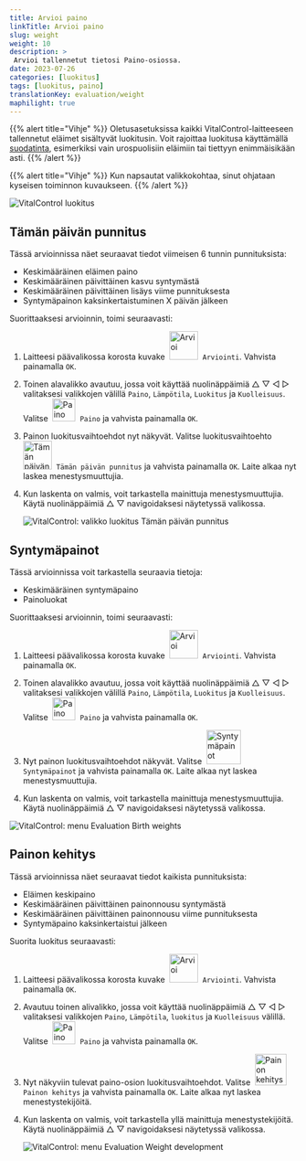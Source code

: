 ```yaml
---
title: Arvioi paino
linkTitle: Arvioi paino
slug: weight
weight: 10
description: >
 Arvioi tallennetut tietosi Paino-osiossa.
date: 2023-07-26
categories: [luokitus]
tags: [luokitus, paino]
translationKey: evaluation/weight
maphilight: true
---
```

{{% alert title="Vihje" %}}
Oletusasetuksissa kaikki VitalControl-laitteeseen tallennetut eläimet sisältyvät luokitusin. Voit rajoittaa luokitusa käyttämällä [suodatinta](../../filter/), esimerkiksi vain urospuolisiin eläimiin tai tiettyyn enimmäisikään asti.
{{% /alert %}}

{{% alert title="Vihje" %}}
Kun napsautat valikkokohtaa, sinut ohjataan kyseisen toiminnon kuvaukseen.
{{% /alert %}}

<img src="../images/imagemap.png" alt="VitalControl luokitus" title="Paino" usemap="#workmap" class="maphilight" />

<map name="workmap">
   <area shape="rect" coords="3,40,116,160" alt="Tämän päivän punnitus" title="Arvioi eläintesi VitalControl-laitteella tänään tallennetut painoarvot&#10;Hiiren napsautus: dokumentaatioon" href="/fi/docs/evaluation/weight/#tämän-päivän-punnitus">
   <area shape="rect" coords="116,40,238,160" alt="Syntymäpainot" title="Arvioi tallennetut syntymäpainosi&#10;Hiiren napsautus: dokumentaatioon" href="/fi/docs/evaluation/weight/#syntymäpainot">
   <area shape="rect" coords="3,160,116,279" alt="Painon kehitys" title="Arvioi eläintesi painon kehitystä&#10;Hiiren napsautus: dokumentaatioon" href="/fi/docs/evaluation/weight/#painon-kehitys">

   <area shape="rect" coords="150,282,238,319" alt="Suodatin" title="Aseta suodatin&#10;Hiiren napsautus: dokumentaatioon" href="/fi/docs/filter">
   <area shape="rect" coords="2,282,95,319" alt="Takaisin" title="Hyppää takaisin yhden tason&#10;Hiiren napsautus: dokumentaatioon" href="/fi/docs/evaluation/">
</map>

## Tämän päivän punnitus
Tässä arvioinnissa näet seuraavat tiedot viimeisen 6 tunnin punnituksista:
- Keskimääräinen eläimen paino
- Keskimääräinen päivittäinen kasvu syntymästä
- Keskimääräinen päivittäinen lisäys viime punnituksesta
- Syntymäpainon kaksinkertaistuminen X päivän jälkeen

Suorittaaksesi arvioinnin, toimi seuraavasti:

1. Laitteesi päävalikossa korosta kuvake &nbsp;<img src="/icons/main/evaluation.svg" width="50" align="bottom" alt="Arvioi" />&nbsp; `Arviointi`. Vahvista painamalla `OK`.

2. Toinen alavalikko avautuu, jossa voit käyttää nuolinäppäimiä △ ▽ ◁ ▷ valitaksesi valikkojen välillä `Paino`, `Lämpötila`, `Luokitus` ja `Kuolleisuus`. Valitse &nbsp;<img src="/icons/evaluation/weight.svg" width="40" align="bottom" alt="Paino" />&nbsp; `Paino` ja vahvista painamalla `OK`.

3. Painon luokitusvaihtoehdot nyt näkyvät. Valitse luokitusvaihtoehto &nbsp;<img src="/icons/evaluation/weighingtoday.svg" width="50" align="bottom" alt="Tämän päivän punnitus" />&nbsp; `Tämän päivän punnitus` ja vahvista painamalla `OK`. Laite alkaa nyt laskea menestysmuuttujia.

4. Kun laskenta on valmis, voit tarkastella mainittuja menestysmuuttujia. Käytä nuolinäppäimiä △ ▽ navigoidaksesi näytetyssä valikossa.

   ![VitalControl: valikko luokitus Tämän päivän punnitus](../images/todaysweighings.png "Arvioi Tämän päivän punnitus")

## Syntymäpainot
Tässä arvioinnissa voit tarkastella seuraavia tietoja:
- Keskimääräinen syntymäpaino
- Painoluokat

Suorittaaksesi arvioinnin, toimi seuraavasti:

1. Laitteesi päävalikossa korosta kuvake &nbsp;<img src="/icons/main/evaluation.svg" width="50" align="bottom" alt="Arvioi" />&nbsp; `Arviointi`. Vahvista painamalla `OK`.

2. Toinen alavalikko avautuu, jossa voit käyttää nuolinäppäimiä △ ▽ ◁ ▷ valitaksesi valikkojen välillä `Paino`, `Lämpötila`, `Luokitus` ja `Kuolleisuus`. Valitse &nbsp;<img src="/icons/evaluation/weight.svg" width="40" align="bottom" alt="Paino" />&nbsp; `Paino` ja vahvista painamalla `OK`.

3. Nyt painon luokitusvaihtoehdot näkyvät. Valitse &nbsp;<img src="/icons/evaluation/birthweights.svg" width="60" align="bottom" alt="Syntymäpainot" />&nbsp; `Syntymäpainot` ja vahvista painamalla `OK`. Laite alkaa nyt laskea menestysmuuttujia.

4. Kun laskenta on valmis, voit tarkastella mainittuja menestysmuuttujia. Käytä nuolinäppäimiä △ ▽ navigoidaksesi näytetyssä valikossa.

![VitalControl: menu Evaluation Birth weights](../images/birthweights.png "Arvioi syntymäpainot")

## Painon kehitys

Tässä arvioinnissa näet seuraavat tiedot kaikista punnituksista:
- Eläimen keskipaino
- Keskimääräinen päivittäinen painonnousu syntymästä
- Keskimääräinen päivittäinen painonnousu viime punnituksesta
- Syntymäpaino kaksinkertaistui jälkeen

Suorita luokitus seuraavasti:

1. Laitteesi päävalikossa korosta kuvake &nbsp;<img src="/icons/main/evaluation.svg" width="50" align="bottom" alt="Arvioi" />&nbsp; `Arviointi`. Vahvista painamalla `OK`.

2. Avautuu toinen alivalikko, jossa voit käyttää nuolinäppäimiä △ ▽ ◁ ▷ valitaksesi valikkojen `Paino`, `Lämpötila`, `luokitus` ja `Kuolleisuus` välillä. Valitse &nbsp;<img src="/icons/evaluation/weight.svg" width="40" align="bottom" alt="Paino" />&nbsp; `Paino` ja vahvista painamalla `OK`.

3. Nyt näkyviin tulevat paino-osion luokitusvaihtoehdot. Valitse &nbsp;<img src="/icons/evaluation/weightdevelopment.svg" width="55" align="bottom" alt="Painon kehitys" />&nbsp; `Painon kehitys` ja vahvista painamalla `OK`. Laite alkaa nyt laskea menestystekijöitä.

4. Kun laskenta on valmis, voit tarkastella yllä mainittuja menestystekijöitä. Käytä nuolinäppäimiä △ ▽ navigoidaksesi näytetyssä valikossa.

   ![VitalControl: menu Evaluation Weight development](../images/weightdevelopment.png "Arvioi painon kehitys")
